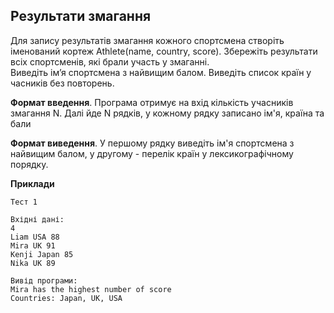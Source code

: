 ## Результати змагання  
Для запису результатів змагання кожного спортсмена створіть іменований кортеж 
Athlete(name, country, score). Збережіть результати всіх спортсменів, які брали участь у змаганні.  
Виведіть ім’я спортсмена з найвищим балом. Виведіть список країн у
часників без повторень.

**Формат введення**. Програма отримує на вхід кількість учасників змагання N. Далі йде N рядків, у 
кожному рядку записано ім'я, країна та бали  

**Формат виведення**. У першому рядку виведіть ім'я спортсмена з найвищим балом, у другому - 
перелік країн у лексикографічному порядку.

**Приклади**
```
Тест 1

Вхідні дані:
4
Liam USA 88
Mira UK 91
Kenji Japan 85
Nika UK 89

Вивід програми:
Mira has the highest number of score
Countries: Japan, UK, USA
```